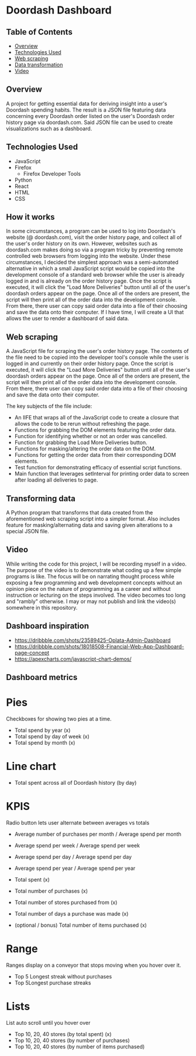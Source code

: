 # Doordash Dashboard

## Table of Contents

- [Overview](#overview)
- [Technologies Used](#technologies-used)
- [Web scraping](#web-scraping)
- [Data transformation](#transforming-data)
- [Video](#video)

## Overview

A project for getting essential data for deriving insight into a user's Doordash spending habits. The result is a JSON file featuring
data concerning every Doordash order listed on the user's Doordash order history page via doordash.com. Said JSON file can be used
to create visualizations such as a dashboard.

## Technologies Used

- JavaScript
- Firefox
  - Firefox Developer Tools
- Python
- React
- HTML
- CSS

## How it works

In some circumstances, a program can be used to log into Doordash's website (@ doordash.com), visit the order history page, and collect all of the user's order
history on its own. However, websites such as doordash.com makes doing so via a program tricky by preventing remote controlled web browsers from logging into the
website. Under these circumstances, I decided the simplest approach was a semi-automated alternative in which a small JavaScript script would be copied into the
development console of a standard web browser while the user is already logged in and is already on the order history page. Once the script is executed, it will
click the "Load More Deliveries" button until all of the user's doordash orders appear on the page. Once all of the orders are present, the script will then
print all of the order data into the development console. From there, there user can copy said order data into a file of their choosing and save the data onto their computer. If I have time, I will create a UI that allows the user to render a dashboard of said data.

## Web scraping

A JavaScript file for scraping the user's order history page. The contents of the file need to be copied into the developer tool's console while the user is logged in and currently on their order history page. Once the script is executed, it will
click the "Load More Deliveries" button until all of the user's doordash orders appear on the page. Once all of the orders are present, the script will then
print all of the order data into the development console. From there, there user can copy said order data into a file of their choosing and save the data onto their computer.

The key subjects of the file include:

- An IIFE that wraps all of the JavaScript code to create a closure that allows the code to be rerun without refreshing the page.
- Functions for grabbing the DOM elements featuring the order data.
- Function for identifying whether or not an order was cancelled.
- Function for grabbing the Load More Deliveries button.
- Functions for masking/altering the order data on the DOM.
- Functions for getting the order data from their corresponding DOM elements.
- Test function for demonstrating efficacy of essential script functions.
- Main function that leverages setInterval for printing order data to screen after loading all deliveries to page.

## Transforming data

A Python program that transforms that data created from the aforementioned web scraping script into a simpler format. Also includes
feature for masking/alternating data and saving given alterations to a special JSON file.

## Video

While writing the code for this project, I will be recording myself in a video. The purpose of the video is to demonstrate what coding up a few simple programs is like. The focus will be on narrating thought process while exposing a few programming and web development concepts without an opinion piece on the nature of programming as a career and without instruction or lecturing on the steps involved. The video becomes too long and "rambly" otherwise. I may or may not publish and link the video(s) somewhere in this repository.

## Dashboard inspiration

- https://dribbble.com/shots/23589425-Oplata-Admin-Dashboard
- https://dribbble.com/shots/18018508-Financial-Web-App-Dashboard-page-concept
- https://apexcharts.com/javascript-chart-demos/

## Dashboard metrics

# Pies

Checkboxes for showing two pies at a time.

- Total spend by year (x)
- Total spend by day of week (x)
- Total spend by month (x)

# Line chart

- Total spent across all of Doordash history (by day)

# KPIS

Radio button lets user alternate between averages vs totals

- Average number of purchases per month / Average spend per month
- Average spend per week / Average spend per week
- Average spend per day / Average spend per day
- Average spend per year / Average spend per year

- Total spent (x)
- Total number of purchases (x)
- Total number of stores purchased from (x)
- Total number of days a purchase was made (x)
- (optional / bonus) Total number of items purchased (x)

# Range

Ranges display on a conveyor that stops moving when you hover over it.

- Top 5 Longest streak without purchases
- Top 5Longest purchase streaks

# Lists

List auto scroll until you hover over

- Top 10, 20, 40 stores (by total spent) (x)
- Top 10, 20, 40 stores (by number of purchases)
- Top 10, 20, 40 stores (by number of items purchased)
